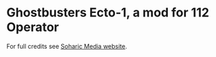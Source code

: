 <h1>Ghostbusters Ecto-1, a mod for 112 Operator</h1>
<p>For full credits see <a href="https://soharicmedia.com/112/vehicle-mods#ghostbusters-ecto-1">Soharic Media website</a>.</p>